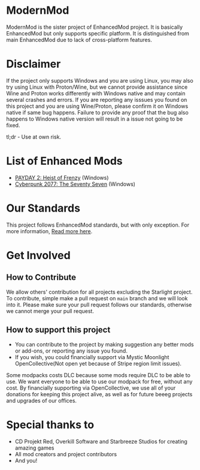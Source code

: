 # ModernMod
ModernMod is the sister project of EnhancedMod project. It is basically EnhancedMod but only supports specific platform. It is distinguished from main EnhancedMod due to lack of cross-platform features.

# Disclaimer
If the project only supports Windows and you are using Linux, you may also try using Linux with Proton/Wine, but we cannot provide assistance since Wine and Proton works differently with Windows native and may contain several crashes and errors. If you are reporting any isssues you found on this project and you are using Wine/Proton, please confirm it on Windows native if same bug happens. Failure to provide any proof that the bug also happens to Windows native version will result in a issue not going to be fixed.

tl;dr - Use at own risk.

# List of Enhanced Mods
* [PAYDAY 2: Heist of Frenzy](https://github.com/MysticMoonlight/ModernMod/blob/main/hof/README.md) (Windows)
* [Cyberpunk 2077: The Seventy Seven](https://github.com/MysticMoonlight/ModernMod/blob/main/c77/README.md) (Windows)
   
# Our Standards
This project follows EnhancedMod standards, but with only exception. For more information, [Read more here](https://github.com/MysticMoonlight/EnhancedMod/blob/main/STANDARD.md).

# Get Involved
## How to Contribute
We allow others' contribution for all projects excluding the Starlight project. To contribute, simple make a pull request on `main` branch and we will look into it. Please make sure your pull request follows our standards, otherwise we cannot merge your pull request.

## How to support this project
* You can contribute to the project by making suggestion any better mods or add-ons, or reporting any issue you found.
* If you wish, you could financially support via Mystic Moonlight OpenCollective(Not open yet because of Stripe region limit issues).

Some modpacks costs DLC because some mods require DLC to be able to use. We want everyone to be able to use our modpack for free, without any cost.
By financially supporting via OpenCollective, we use all of your donations for keeping this project alive, as well as for future beeeg projects and upgrades of our offices.

# Special thanks to
* CD Projekt Red, Overkill Software and Starbreeze Studios for creating amazing games
* All mod creators and project contributors
* And you!